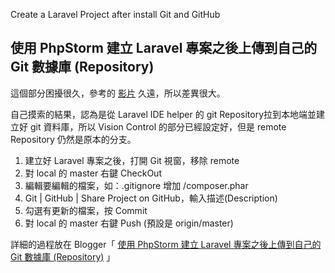 Create a Laravel Project after install Git and GitHub

## 使用 PhpStorm 建立 Laravel 專案之後上傳到自己的 Git 數據庫 (Repository)

這個部分困擾很久，參考的 [影片](https://www.youtube.com/watch?v=4KTbrOdm9aU) 久遠，所以差異很大。

自己摸索的結果，認為是從 Laravel IDE helper 的 git Repository拉到本地端並建立好 git 資料庫，所以 Vision Control 的部分已經設定好，但是 remote Repository 仍然是原本的分支。

1. 建立好 Laravel 專案之後，打開 Git 視窗，移除 remote
2. 對 local 的 master 右鍵 CheckOut
3. 編輯要編輯的檔案，如：.gitignore 增加 /composer.phar
4. Git | GitHub | Share Project on GitHub，輸入描述(Description)
5. 勾選有更新的檔案，按 Commit
6. 對 local 的 master 右鍵 Push (預設是 origin/master)

詳細的過程放在 Blogger「 [使用 PhpStorm 建立 Laravel 專案之後上傳到自己的 Git 數據庫 (Repository)](https://yincywebdev.blogspot.com/2021/11/use-phpstorm-build-laravel-project-and.html) 」
